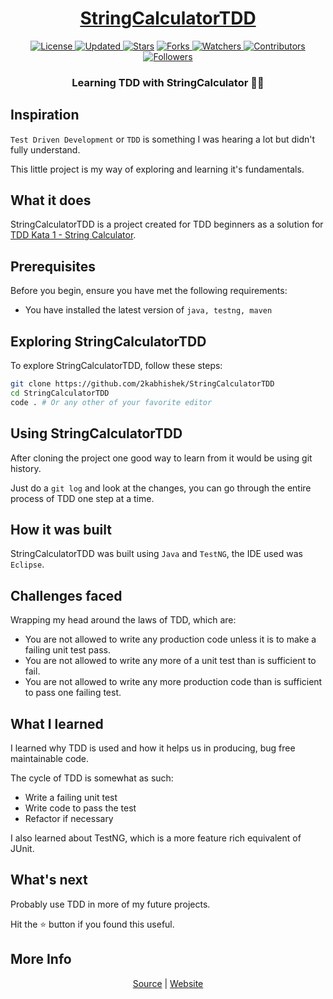 <div align = "center">

<h1><a href="https://2kabhishek.github.io/StringCalculatorTDD">StringCalculatorTDD</a></h1>

<a href="https://github.com/2KAbhishek/StringCalculatorTDD/blob/master/LICENSE">
<img alt="License" src="https://img.shields.io/github/license/2kabhishek/StringCalculatorTDD?style=plastic&color=white&label=License"> </a>

<a href="https://github.com/2KAbhishek/StringCalculatorTDD/pulse">
<img alt="Updated" src="https://img.shields.io/github/last-commit/2kabhishek/StringCalculatorTDD?style=plastic&color=e30724&label=Updated"> </a>

<a href="https://github.com/2KAbhishek/StringCalculatorTDD/stargazers">
<img alt="Stars" src="https://img.shields.io/github/stars/2kabhishek/StringCalculatorTDD?style=plastic&color=00d451&label=Stars"></a>

<a href="https://github.com/2KAbhishek/StringCalculatorTDD/network/members">
<img alt="Forks" src="https://img.shields.io/github/forks/2kabhishek/StringCalculatorTDD?style=plastic&color=1688f0&label=Forks"> </a>

<a href="https://github.com/2KAbhishek/StringCalculatorTDD/watchers">
<img alt="Watchers" src="https://img.shields.io/github/watchers/2kabhishek/StringCalculatorTDD?style=plastic&color=ff5500&label=Watchers"> </a>

<a href="https://github.com/2KAbhishek/StringCalculatorTDD/graphs/contributors">
<img alt="Contributors" src="https://img.shields.io/github/contributors/2kabhishek/StringCalculatorTDD?style=plastic&color=f0f&label=Contributors"> </a>

<a href="https://github.com/2KAbhishek?tab=followers">
<img alt="Followers" src="https://img.shields.io/github/followers/2kabhishek?color=222&style=plastic&label=Followers"> </a>

<h3>Learning TDD with StringCalculator 🧪🧮</h3>

</div>

## Inspiration

`Test Driven Development` or `TDD` is something I was hearing a lot but didn't fully understand.

This little project is my way of exploring and learning it's fundamentals.

## What it does

StringCalculatorTDD is a project created for TDD beginners as a solution for [TDD Kata 1 - String Calculator](https://osherove.com/tdd-kata-1).

## Prerequisites

Before you begin, ensure you have met the following requirements:

- You have installed the latest version of `java, testng, maven`

## Exploring StringCalculatorTDD

To explore StringCalculatorTDD, follow these steps:

```bash
git clone https://github.com/2kabhishek/StringCalculatorTDD
cd StringCalculatorTDD
code . # Or any other of your favorite editor
```

## Using StringCalculatorTDD

After cloning the project one good way to learn from it would be using git history.

Just do a `git log` and look at the changes, you can go through the entire process of TDD one step at a time.

## How it was built

StringCalculatorTDD was built using `Java` and `TestNG`, the IDE used was `Eclipse`.

## Challenges faced

Wrapping my head around the laws of TDD, which are:

- You are not allowed to write any production code unless it is to make a failing unit test pass.
- You are not allowed to write any more of a unit test than is sufficient to fail.
- You are not allowed to write any more production code than is sufficient to pass one failing test.

## What I learned

I learned why TDD is used and how it helps us in producing, bug free maintainable code.

The cycle of TDD is somewhat as such:

- Write a failing unit test
- Write code to pass the test
- Refactor if necessary

I also learned about TestNG, which is a more feature rich equivalent of JUnit.

## What's next

Probably use TDD in more of my future projects.

Hit the :star: button if you found this useful.

## More Info

<div align="center">

<a href="https://github.com/2KAbhishek/StringCalculatorTDD">Source</a> |
<a href="https://2kabhishek.github.io/StringCalculatorTDD">Website</a>

</div>
